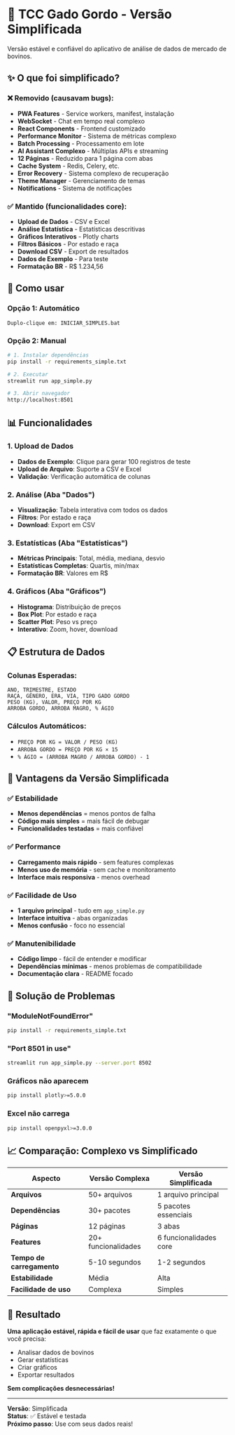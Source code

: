 # 🐂 TCC Gado Gordo - Versão Simplificada

Versão estável e confiável do aplicativo de análise de dados de mercado de bovinos.

## ✨ O que foi simplificado?

### ❌ Removido (causavam bugs):
- **PWA Features** - Service workers, manifest, instalação
- **WebSocket** - Chat em tempo real complexo
- **React Components** - Frontend customizado
- **Performance Monitor** - Sistema de métricas complexo
- **Batch Processing** - Processamento em lote
- **AI Assistant Complexo** - Múltiplas APIs e streaming
- **12 Páginas** - Reduzido para 1 página com abas
- **Cache System** - Redis, Celery, etc.
- **Error Recovery** - Sistema complexo de recuperação
- **Theme Manager** - Gerenciamento de temas
- **Notifications** - Sistema de notificações

### ✅ Mantido (funcionalidades core):
- **Upload de Dados** - CSV e Excel
- **Análise Estatística** - Estatísticas descritivas
- **Gráficos Interativos** - Plotly charts
- **Filtros Básicos** - Por estado e raça
- **Download CSV** - Export de resultados
- **Dados de Exemplo** - Para teste
- **Formatação BR** - R$ 1.234,56

## 🚀 Como usar

### Opção 1: Automático
```
Duplo-clique em: INICIAR_SIMPLES.bat
```

### Opção 2: Manual
```bash
# 1. Instalar dependências
pip install -r requirements_simple.txt

# 2. Executar
streamlit run app_simple.py

# 3. Abrir navegador
http://localhost:8501
```

## 📊 Funcionalidades

### 1. Upload de Dados
- **Dados de Exemplo**: Clique para gerar 100 registros de teste
- **Upload de Arquivo**: Suporte a CSV e Excel
- **Validação**: Verificação automática de colunas

### 2. Análise (Aba "Dados")
- **Visualização**: Tabela interativa com todos os dados
- **Filtros**: Por estado e raça
- **Download**: Export em CSV

### 3. Estatísticas (Aba "Estatísticas")
- **Métricas Principais**: Total, média, mediana, desvio
- **Estatísticas Completas**: Quartis, min/max
- **Formatação BR**: Valores em R$

### 4. Gráficos (Aba "Gráficos")
- **Histograma**: Distribuição de preços
- **Box Plot**: Por estado e raça
- **Scatter Plot**: Peso vs preço
- **Interativo**: Zoom, hover, download

## 📋 Estrutura de Dados

### Colunas Esperadas:
```
ANO, TRIMESTRE, ESTADO
RAÇA, GÊNERO, ERA, VIA, TIPO GADO GORDO
PESO (KG), VALOR, PREÇO POR KG
ARROBA GORDO, ARROBA MAGRO, % ÁGIO
```

### Cálculos Automáticos:
- `PREÇO POR KG = VALOR / PESO (KG)`
- `ARROBA GORDO = PREÇO POR KG × 15`
- `% ÁGIO = (ARROBA MAGRO / ARROBA GORDO) - 1`

## 🎯 Vantagens da Versão Simplificada

### ✅ Estabilidade
- **Menos dependências** = menos pontos de falha
- **Código mais simples** = mais fácil de debugar
- **Funcionalidades testadas** = mais confiável

### ✅ Performance
- **Carregamento mais rápido** - sem features complexas
- **Menos uso de memória** - sem cache e monitoramento
- **Interface mais responsiva** - menos overhead

### ✅ Facilidade de Uso
- **1 arquivo principal** - tudo em `app_simple.py`
- **Interface intuitiva** - abas organizadas
- **Menos confusão** - foco no essencial

### ✅ Manutenibilidade
- **Código limpo** - fácil de entender e modificar
- **Dependências mínimas** - menos problemas de compatibilidade
- **Documentação clara** - README focado

## 🐛 Solução de Problemas

### "ModuleNotFoundError"
```bash
pip install -r requirements_simple.txt
```

### "Port 8501 in use"
```bash
streamlit run app_simple.py --server.port 8502
```

### Gráficos não aparecem
```bash
pip install plotly>=5.0.0
```

### Excel não carrega
```bash
pip install openpyxl>=3.0.0
```

## 📈 Comparação: Complexo vs Simplificado

| Aspecto | Versão Complexa | Versão Simplificada |
|---------|----------------|-------------------|
| **Arquivos** | 50+ arquivos | 1 arquivo principal |
| **Dependências** | 30+ pacotes | 5 pacotes essenciais |
| **Páginas** | 12 páginas | 3 abas |
| **Features** | 20+ funcionalidades | 6 funcionalidades core |
| **Tempo de carregamento** | 5-10 segundos | 1-2 segundos |
| **Estabilidade** | Média | Alta |
| **Facilidade de uso** | Complexa | Simples |

## 🎉 Resultado

**Uma aplicação estável, rápida e fácil de usar** que faz exatamente o que você precisa:
- Analisar dados de bovinos
- Gerar estatísticas
- Criar gráficos
- Exportar resultados

**Sem complicações desnecessárias!**

---

**Versão**: Simplificada  
**Status**: ✅ Estável e testada  
**Próximo passo**: Use com seus dados reais!


